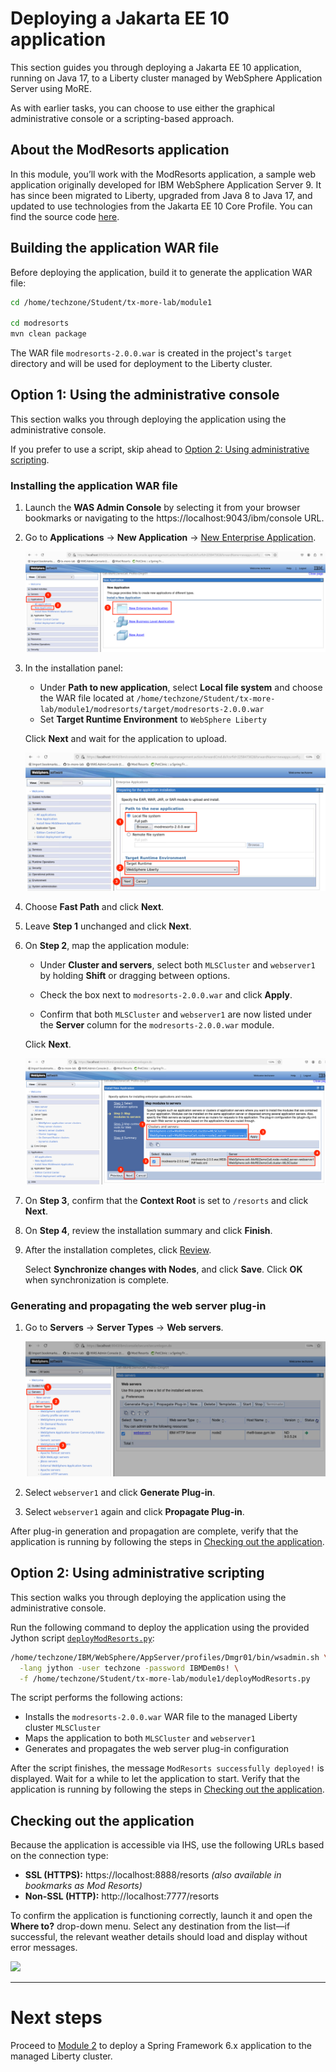 # Deploying a Jakarta EE 10 application

This section guides you through deploying a Jakarta EE 10 application, running on Java 17, to a Liberty cluster managed by WebSphere Application Server using MoRE. 

As with earlier tasks, you can choose to use either the graphical administrative console or a scripting-based approach.

## About the ModResorts application

In this module, you’ll work with the ModResorts application, a sample web application originally developed for IBM WebSphere Application Server 9. It has since been migrated to Liberty, upgraded from Java 8 to Java 17, and updated to use technologies from the Jakarta EE 10 Core Profile. You can find the source code [here](https://github.com/IBM/sample-app-mod).

## Building the application WAR file

Before deploying the application, build it to generate the application WAR file:

```sh
cd /home/techzone/Student/tx-more-lab/module1

cd modresorts
mvn clean package
```

The WAR file `modresorts-2.0.0.war` is created in the project's `target` directory and will be used for deployment to the Liberty cluster.

## Option 1: Using the administrative console

This section walks you through deploying the application using the administrative console.

If you prefer to use a script, skip ahead to [Option 2: Using administrative scripting](#option-2-using-administrative-scripting).

### Installing the application WAR file

1. Launch the **WAS Admin Console** by selecting it from your browser bookmarks or navigating to the https://localhost:9043/ibm/console URL.

2. Go to **Applications** &rarr; **New Application** &rarr; <ins>New Enterprise Application</ins>.

   ![](../assets/new-app.png)

3. In the installation panel:

   * Under **Path to new application**, select **Local file system** and choose the WAR file located at `/home/techzone/Student/tx-more-lab/module1/modresorts/target/modresorts-2.0.0.war`
   * Set **Target Runtime Environment** to `WebSphere Liberty`
   
   Click **Next** and wait for the application to upload.

   ![](../assets/module1-new-app-installation.png)

4. Choose **Fast Path** and click **Next**.

5. Leave **Step 1** unchanged and click **Next**.

6. On **Step 2**, map the application module:

   * Under **Cluster and servers**, select both `MLSCluster` and `webserver1` by holding **Shift** or dragging between options.

   * Check the box next to `modresorts-2.0.0.war` and click **Apply**.

   * Confirm that both `MLSCluster` and `webserver1` are now listed under the **Server** column for the `modresorts-2.0.0.war` module.
   
   Click **Next**.

   ![](../assets/module1-map-modules-to-servers.png)

7. On **Step 3**, confirm that the **Context Root** is set to `/resorts` and click **Next**.

8. On **Step 4**, review the installation summary and click **Finish**.

9. After the installation completes, click <ins>Review</ins>. 
   
   Select **Synchronize changes with Nodes**, and click **Save**. Click **OK** when synchronization is complete.

### Generating and propagating the web server plug-in

1. Go to **Servers** &rarr; **Server Types** &rarr; **Web servers**.
   
   ![](../assets/webserver.png)

2. Select `webserver1` and click **Generate Plug-in**.

3. Select `webserver1` again and click **Propagate Plug-in**.

After plug-in generation and propagation are complete, verify that the application is running by following the steps in [Checking out the application](#checking-out-the-application).

## Option 2: Using administrative scripting

This section walks you through deploying the application using the administrative console.

Run the following command to deploy the application using the provided Jython  script [`deployModResorts.py`](deployModResorts.py):

```sh
/home/techzone/IBM/WebSphere/AppServer/profiles/Dmgr01/bin/wsadmin.sh \
  -lang jython -user techzone -password IBMDem0s! \
  -f /home/techzone/Student/tx-more-lab/module1/deployModResorts.py
```

The script performs the following actions:

* Installs the `modresorts-2.0.0.war` WAR file to the managed Liberty cluster `MLSCluster`
* Maps the application to both `MLSCluster` and `webserver1`
* Generates and propagates the web server plug-in configuration

After the script finishes, the message `ModResorts successfully deployed!` is displayed. Wait for a while to let the application to start. Verify that the application is running by following the steps in [Checking out the application](#checking-out-the-application).

## Checking out the application

Because the application is accessible via IHS, use the following URLs based on the connection type:
* **SSL (HTTPS):** https://localhost:8888/resorts _(also available in bookmarks as Mod Resorts)_
* **Non-SSL (HTTP):** http://localhost:7777/resorts

To confirm the application is functioning correctly, launch it and open the **Where to?** drop-down menu. Select any destination from the list—if successful, the relevant weather details should load and display without error messages.

![](../assets/modresorts.png)

---

# Next steps

Proceed to [Module 2](../module2/README.md) to deploy a Spring Framework 6.x application to the managed Liberty cluster.

